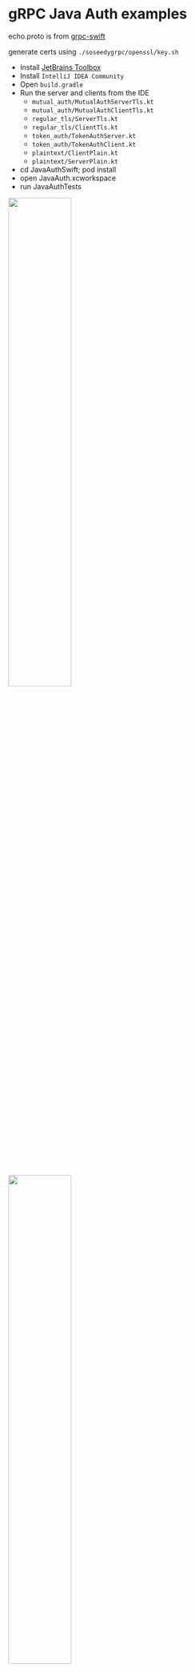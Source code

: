 # gRPC Java Auth examples

echo.proto is from [grpc-swift](https://github.com/grpc/grpc-swift/blob/master/Sources/Examples/Echo/echo.proto)

generate certs using `./soseedygrpc/openssl/key.sh`

- Install [JetBrains Toolbox](https://www.jetbrains.com/toolbox/)
- Install `IntelliJ IDEA Community`
- Open `build.gradle`
- Run the server and clients from the IDE
  - `mutual_auth/MutualAuthServerTls.kt`
  - `mutual_auth/MutualAuthClientTls.kt`
  - `regular_tls/ServerTls.kt`
  - `regular_tls/ClientTls.kt`
  - `token_auth/TokenAuthServer.kt`
  - `token_auth/TokenAuthClient.kt`
  - `plaintext/ClientPlain.kt`
  - `plaintext/ServerPlain.kt`
- cd JavaAuthSwift; pod install
- open JavaAuth.xcworkspace
- run JavaAuthTests

<img src="img/1.png" width="50%" />
<img src="img/2.png" width="50%" />
<img src="img/3.png" width="50%" />

## failed to bind

- `killall -9 java`

## connect refused

Update `/etc/hosts` with `127.0.0.1	example.com`
The cert generation script is tied to the example.com hostname.
